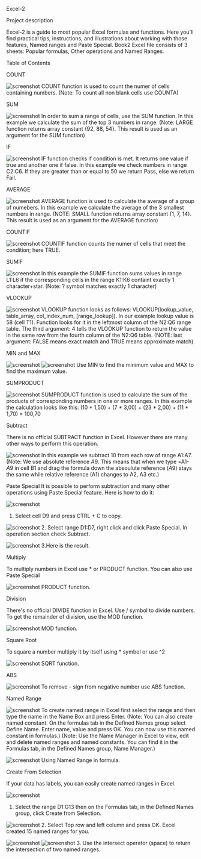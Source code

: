 Excel-2

Project description

Excel-2 is a guide to most popular Excel formulas and functions. Here you'll find practical tips, instructions, and illustrations about working with those features, Named ranges and Paste Special. Book2 Excel file consists of 3 sheets: Popular formulas, Other operations and Named Ranges.

Table of Contents

COUNT

![screenshot](Screenshots/Count.png)
COUNT function is used to count the numer of cells containing numbers. (Note: To count all non blank cells use COUNTA)

SUM

![screenshot](Screenshots/Sum.png)
In order to sum a range of cells, use the SUM function. In this example we calculate the sum of the top 3 numbers in range. (Note: LARGE function returns array constant {92, 88, 54}. This result is used as an argument for the SUM function)

IF

![screenshot](Screenshots/If.png)
IF function checks if condition is met. It returns one value if true and another one if false. In this example we check numbers in range C2:C6. If they are greater than or equal to 50 we return Pass, else we return Fail.

AVERAGE

![screenshot](Screenshots/Average.png)
AVERAGE function is used to calculate the average of a group of numebers. In this example we calculate the average of the 3 smallest numbers in range. (NOTE: SMALL function returns array constant {1, 7, 14}. This result is used as an argument for the AVERAGE function)

COUNTIF

![screenshot](Screenshots/CountIf.png)
COUNTIF function counts the numer of cells that meet the condition; here TRUE.

SUMIF

![screenshot](Screenshots/SumIf.png)
In this example the SUMIF function sums values in range L1:L6 if the corresponding cells in the range K1:K6 containt exactly 1 character+star. (Note: ? symbol matches exactly 1 character)

VLOOKUP

![screenshot](Screenshots/Vlookup.png)
VLOOKUP function looks as follows: VLOOKUP(lookup_value, table_array, col_index_num, [range_lookup]). In our example lookup value is 58 (cell T1). Function looks for it in the leftmost column of the N2:Q6 range table. The third argument: 4 tells the VLOOKUP function to return the value in the same row from the fourth column of the N2:Q6 table.
(NOTE: last argument: FALSE means exact match and TRUE means approximate match)

MIN and MAX 

![screenshot](Screenshots/Min.png)
![screenshot](Screenshots/Max.png)
Use MIN to find the minimum value and MAX to find the maximum value.

SUMPRODUCT

![screenshot](Screenshots/Sumproduct.png)
SUMPRODUCT function is used to calculate the sum of the products of corresponding numbers in one or more ranges. In this example the calculation looks like this: (10 * 1,50) + (7 * 3,00) + (23 * 2,00) + (11 * 1,70) = 100,70

Subtract

There is no official SUBTRACT function in Excel. However there are many other ways to perform this operation.

![screenshot](Screenshots/Subtract.png)
In this example we subtract 10 from each row of range A1:A7. (Note: We use absolute reference $A$9. This means that when we type =A1-$A$9 in cell B1 and drag the formula down the absoulute reference ($A$9) stays the same while relative reference (A1) changes to A2, A3 etc.)

Paste Special
It is possible to perform subtraction and many other operations using Paste Special feature.
Here is how to do it:

![screenshot](Screenshots/Copy.png)
1. Select cell D9 and press CTRL + C to copy.

![screenshot](Screenshots/PasteSpecial.png)
2. Select range D1:D7, right click and click Paste Special. In operation section check Subtract.

![screenshot](Screenshots/PasteSpecialResult.png)
3.Here is the result.

Multiply

To multiply numbers in Excel use * or PRODUCT function. You can also use Paste Special

![screenshot](Screenshots/Product.png)
PRODUCT function.

Division

There's no official DIVIDE function in Excel. Use / symbol to divide numbers. To get the remainder of division, use the MOD function.

![screenshot](Screenshots/Mod.png)
MOD function.

Square Root

To square a number multiply it by itself using * symbol or use ^2

![screenshot](Screenshots/Sqrt.png)
SQRT function.

ABS

![screenshot](Screenshots/Abs.png)
To remove - sign from negative number use ABS function.

Named Range

![screenshot](Screenshots/NamedRange.png)
To create named range in Excel first select the range and then type the name in the Name Box and press Enter. (Note: You can also create named constant. On the formulas tab in the Defined Names group select Define Name. Enter name, value and press OK. You can now use this named constant in formulas.)
(Note: Use the Name Manager in Excel to view, edit and delete named ranges and named constants. You can find it in the Formulas tab, in the Defined Names group, Name Manager.)

![screenshot](Screenshots/NamedRangeResult.png)
Using Named Range in formula.

Create From Selection

If your data has labels, you can easily create named ranges in Excel.

![screenshot](Screenshots/CreateFromSelection.png)
1. Select the range D1:G13 then on the Formulas tab, in the Defined Names group, click Create from Selection.

![screenshot](Screenshots/Options.png)
2. Select Top row and left column and press OK. Excel created 15 named ranges for you.

![screenshot](Screenshots/CreateFromSelection1.png)
![screenshot](Screenshots/CreateFromSelection2.png)
3. Use the intersect operator (space) to return the intersection of two named ranges.






